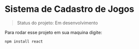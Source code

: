 <h1>Sistema de Cadastro de Jogos</h1>

>Status do projeto: Em desenvolvimento

Para rodar esse projeto em sua maquina digite:

```
npm install react
